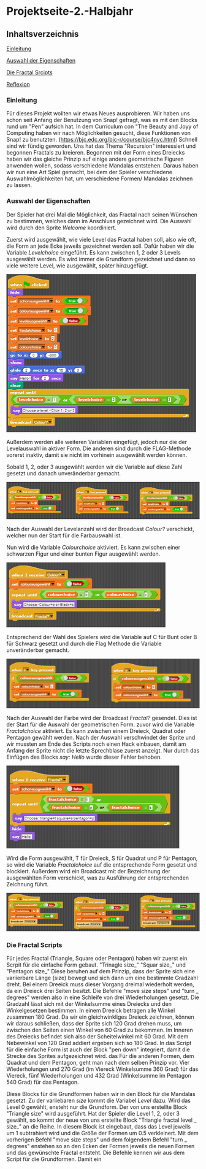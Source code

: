 # Projektseite-2.-Halbjahr

## Inhaltsverzeichnis

[Einleitung](#1)

[Auswahl der Eigenschaften](#2)

[Die Fractal Srcipts](#3)

[Reflexion](#4)


### <a name="1"></a>Einleitung
Für dieses Projekt wollten wir etwas Neues ausprobieren. Wir haben uns schon seit Anfang der Benutzung von Snap! gefragt, was es mit den Blocks rund um "Pen" aufsich hat. In dem Curriculum con "The Beauty and Joyy of Computing haben wir nach Möglichkeiten gesucht, diese Funktionen von Snap! zu benutzten. (https://bjc.edc.org/bjc-r/course/bjc4nyc.html)
Schnell sind wir fündig geworden. Uns hat das Thema "Recursion" interessiert und begonnen Fractals zu kreieren. Begonnen mit der Form eines Dreiecks haben wir das gleiche Prinzip auf einige andere geometrische Figuren anwenden wollen, sodass verschiedene Mandalas entstehen. Daraus haben wir nun eine Art Spiel gemacht, bei dem der Spieler verschiedene Auswahlmöglichkeiten hat, um verschiedene Formen/ Mandalas zeichnen zu lassen.

### <a name="2"></a>Auswahl der Eigenschaften
Der Spieler hat drei Mal die Möglichkeit, das Fractal nach seinen Wünschen zu bestimmen, welches dann im Anschluss gezeichnet wird.
Die Auswahl wird durch den Sprite *Welcome* koordiniert. 

Zuerst wird ausgewählt, wie viele Level das Fractal haben soll, also wie oft, die Form an jede Ecke jeweils gezeichnet werden soll.
Dafür haben wir die Variable *Levelchoice* eingeführt. Es kann zwischen 1, 2 oder 3 Levels ausgewählt werden. Es wird immer die Grundform gezeichnet und dann so viele weitere Level, wie ausgewählt, später hinzugefügt.

![image1](https://github.com/userhg/Projektseite-2.-Halbjahr/blob/master/Anfang%201.png)

Außerdem werden alle weiteren Variablen eingefügt, jedoch nur die der Levelauswahl in aktiver Form. Die anderen sind durch die FLAG-Methode vorerst inaktiv, damit sie nicht im vorhinein ausgewählt werden können.

Sobald 1, 2, oder 3 ausgewählt werden wir die Variable auf diese Zahl gesetzt und danach unveränderbar gemacht.

![image2](https://github.com/userhg/Projektseite-2.-Halbjahr/blob/master/Levelauswahl.png)

Nach der Auswahl der Levelanzahl wird der Broadcast *Colour?* verschickt, welcher nun der Start für die Farbauswahl ist. 

Nun wird die Variable *Colourchoice* aktiviert. Es kann zwischen einer schwarzen Figur und einer bunten Figur ausgewählt werden.

![image3](https://github.com/userhg/Projektseite-2.-Halbjahr/blob/master/Anfang%202%20r.png)

Entsprechend der Wahl des Spielers wird die Variable auf C für Bunt oder B für Schwarz gesetzt und durch die Flag Methode die Variable unveränderbar gemacht.

![image4](https://github.com/userhg/Projektseite-2.-Halbjahr/blob/master/Farbauswahl.png)

Nach der Auswahl der Farbe wird der Broadcast *Fractal?* gesendet.
Dies ist der Start für die Auswahl der geometrischen Form. zuvor wird die Variable *Fractalchoice* aktiviert.
Es kann zwischen einem Dreieck, Quadrat oder Pentagon gewählt werden. Nach der Auswahl verschwindet der Sprite und wir mussten am Ende des Scripts noch einen Hack einbauen, damit am Anfang der Sprite nicht die letzte Sprechblase zuerst anzeigt. Nur durch das Einfügen des Blocks *say: Hello* wurde dieser Fehler behoben. 

![image5](https://github.com/userhg/Projektseite-2.-Halbjahr/blob/master/Anfang%203.png)
 
Wird die Form ausgewählt, T für Dreieck, S für Quadrat und P  für Pentagon, so wird die Variable *Fractalchoice* auf die entsprechende Form gesetzt und blockiert. Außerdem wird ein Broadcast mit der Bezeichnung der ausgewählten Form verschickt, was zu Ausführung der entsprechenden Zeichnung führt. 

![image6](https://github.com/userhg/Projektseite-2.-Halbjahr/blob/master/Formauswahl.png)

### <a name="3"></a>Die Fractal Scripts
Für jedes Fractal (Triangle, Square oder Pentagon) haben wir zuerst ein Scrpit für die einfache Form gebaut. "Trinagle size_" "Squar size_" und "Pentagon size_"
Diese beruhen auf dem Prinzip, dass der Sprite sich eine variierbare Länge (size) bewegt und sich dann um eine bestimmte Gradzahl dreht. Bei einem Dreeick muss dieser Vorgang dreimal wiederholt werden, da ein Dreieck drei Seiten besitzt. Die Befehle "move size steps" und "turn _ degrees" werden also in eine Schleife von drei Wiederholungen gesetzt. 
Die Gradzahl lässt sich mit der Winkelsumme eines Dreiecks und den Winkelgesetzen bestimmen. In einem Dreeick betragen alle Winkel zusammen 180 Grad. Da wir ein gleichwinkliges Dreieck zeichnen, können wir daraus schließen, dass der Sprite sich 120 Grad drehen muss, um zwischen den Seiten einen Winkel von 60 Grad zu bekommen. Im Inneren des Dreiecks befindet sich also der Scheitelwinkel mit 60 Grad. Mit dem Nebewinkel von 120 Grad addiert ergeben sich so 180 Grad. 
In das Script für die einfache Form ist auch der Block "pen down" integriert, damit die Strecke des Sprites aufgezeichnet wird.
das 
Für die anderen Formen, dem Quadrat und dem Pentagon, geht man nach dem selben Prinzip vor. Vier Wiederholungen und 270 Grad (im Viereck Winkelsumme 360 Grad) für das Viereck, fünf Wiederholungen und 432 Grad (Winkelsumme im Pentagon 540 Grad) für das Pentagon. 

Diese Blocks für die Grundformen haben wir in den Block für die Mandalas gesetzt. Zu der variiebaren *size* kommt die Variabel *Level* dazu. 
Wird das Level 0 gewählt, ensteht nur die Grundform. Der von uns erstellte Block "Triangle size" wird ausgeführt. Hat der Spieler die Level 1, 2, oder 3 gewählt, so kommt der neue von uns erstellte Block "Triangle fractal level _ size_" an die Reihe. In diesem Block ist eingebaut, dass das Level jeweils um 1 subtrahiert wird und die Größe der Formen um 0.5 verkleinert. Mit dem vorherigen Befehl "move size steps" und dem folgendem Befehl "turn _ degrees" enstehen so an den Ecken der Formen jeweils die neuen Formen und das gewünschte Fractal entsteht. Die Befehle kennen wir aus dem Script für die Grundformen. Damit ein 
